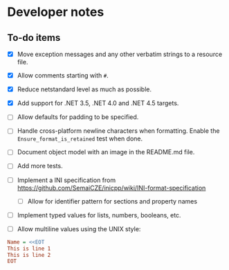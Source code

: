 # Developer notes

## To-do items

- [x] Move exception messages and any other verbatim strings to a resource file.
- [x] Allow comments starting with `#`.
- [x] Reduce netstandard level as much as possible.
- [x] Add support for .NET 3.5, .NET 4.0 and .NET 4.5 targets.
- [ ] Allow defaults for padding to be specified.
- [ ] Handle cross-platform newline characters when formatting. Enable the `Ensure_format_is_retained` test when done.
- [ ] Document object model with an image in the README.md file.
- [ ] Add more tests.
- [ ] Implement a INI specification from https://github.com/SemaiCZE/inicpp/wiki/INI-format-specification
  - [ ] Allow for identifier pattern for sections and property names
- [ ] Implement typed values for lists, numbers, booleans, etc.

- [ ] Allow multiline values using the UNIX style:

```ini
Name = <<EOT
This is line 1
This is line 2
EOT
```
